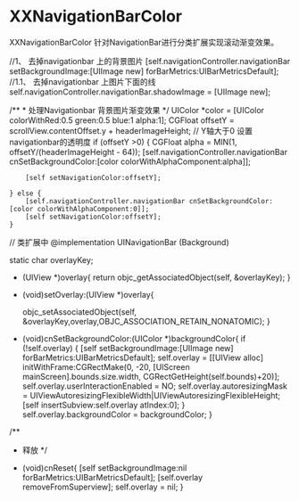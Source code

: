 # XXNavigationBarColor
XXNavigationBarColor 针对NavigationBar进行分类扩展实现滚动渐变效果。

//1、 去掉navigationbar 上的背景图片
  [self.navigationController.navigationBar setBackgroundImage:[UIImage new] forBarMetrics:UIBarMetricsDefault];
//1.1、 去掉navigationbar 上图片下面的线
  self.navigationController.navigationBar.shadowImage = [UIImage new];

/**
     *  处理Navigationbar 背景图片渐变效果
     */
    UIColor *color = [UIColor colorWithRed:0.5 green:0.5 blue:1 alpha:1];
    CGFloat offsetY = scrollView.contentOffset.y + headerImageHeight;
    // Y轴大于0 设置navigationbar的透明度
    if (offsetY >0) {
        CGFloat alpha = MIN(1, offsetY/(headerImageHeight - 64));
        [self.navigationController.navigationBar cnSetBackgroundColor:[color colorWithAlphaComponent:alpha]];
     
        [self setNavigationColor:offsetY];
        
    } else {
        [self.navigationController.navigationBar cnSetBackgroundColor:[color colorWithAlphaComponent:0]];
        [self setNavigationColor:offsetY];
    }


// 类扩展中
@implementation UINavigationBar (Background)

static char overlayKey;

- (UIView *)overlay{
    return objc_getAssociatedObject(self, &overlayKey);
}

- (void)setOverlay:(UIView *)overlay{
    
    objc_setAssociatedObject(self, &overlayKey,overlay,OBJC_ASSOCIATION_RETAIN_NONATOMIC);
}

- (void)cnSetBackgroundColor:(UIColor *)backgroundColor{
    if (!self.overlay) {
        [self setBackgroundImage:[UIImage new] forBarMetrics:UIBarMetricsDefault];
        self.overlay = [[UIView alloc] initWithFrame:CGRectMake(0, -20, [UIScreen mainScreen].bounds.size.width, CGRectGetHeight(self.bounds)+20)];
        self.overlay.userInteractionEnabled = NO;
        self.overlay.autoresizingMask = UIViewAutoresizingFlexibleWidth|UIViewAutoresizingFlexibleHeight;
        [self insertSubview:self.overlay atIndex:0];
    }
    self.overlay.backgroundColor = backgroundColor;
}

/**
 *  释放
 */
- (void)cnReset{
    [self setBackgroundImage:nil forBarMetrics:UIBarMetricsDefault];
    [self.overlay removeFromSuperview];
     self.overlay = nil;
}

